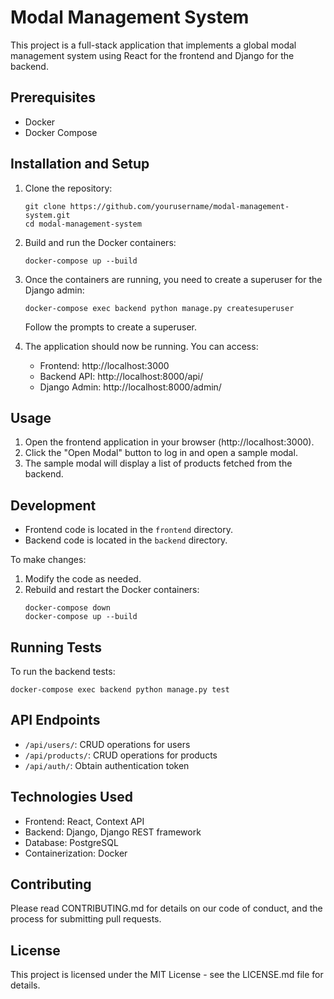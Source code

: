 # Modal Management System

This project is a full-stack application that implements a global modal management system using React for the frontend and Django for the backend.

## Prerequisites

- Docker
- Docker Compose

## Installation and Setup

1. Clone the repository:
   ```
   git clone https://github.com/yourusername/modal-management-system.git
   cd modal-management-system
   ```

2. Build and run the Docker containers:
   ```
   docker-compose up --build
   ```

3. Once the containers are running, you need to create a superuser for the Django admin:
   ```
   docker-compose exec backend python manage.py createsuperuser
   ```
   Follow the prompts to create a superuser.

4. The application should now be running. You can access:
   - Frontend: http://localhost:3000
   - Backend API: http://localhost:8000/api/
   - Django Admin: http://localhost:8000/admin/

## Usage

1. Open the frontend application in your browser (http://localhost:3000).
2. Click the "Open Modal" button to log in and open a sample modal.
3. The sample modal will display a list of products fetched from the backend.

## Development

- Frontend code is located in the `frontend` directory.
- Backend code is located in the `backend` directory.

To make changes:

1. Modify the code as needed.
2. Rebuild and restart the Docker containers:
   ```
   docker-compose down
   docker-compose up --build
   ```

## Running Tests

To run the backend tests:
```
docker-compose exec backend python manage.py test
```

## API Endpoints

- `/api/users/`: CRUD operations for users
- `/api/products/`: CRUD operations for products
- `/api/auth/`: Obtain authentication token

## Technologies Used

- Frontend: React, Context API
- Backend: Django, Django REST framework
- Database: PostgreSQL
- Containerization: Docker

## Contributing

Please read CONTRIBUTING.md for details on our code of conduct, and the process for submitting pull requests.

## License

This project is licensed under the MIT License - see the LICENSE.md file for details.
